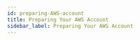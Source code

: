 ```yaml
---
id: preparing-AWS-account
title: Preparing Your AWS Account
sidebar_label: Preparing Your AWS Account
---
```


<div style={{textAlign: "justify"}}>

</div>